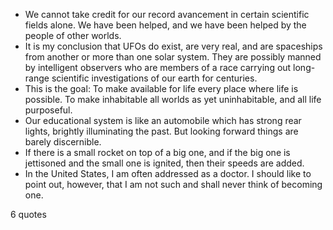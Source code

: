  - We cannot take credit for our record avancement in certain scientific fields alone. We have been helped, and we have been helped by the people of other worlds.
 - It is my conclusion that UFOs do exist, are very real, and are spaceships from another or more than one solar system. They are possibly manned by intelligent observers who are members of a race carrying out long-range scientific investigations of our earth for centuries.
 - This is the goal: To make available for life every place where life is possible. To make inhabitable all worlds as yet uninhabitable, and all life purposeful.
 - Our educational system is like an automobile which has strong rear lights, brightly illuminating the past. But looking forward things are barely discernible.
 - If there is a small rocket on top of a big one, and if the big one is jettisoned and the small one is ignited, then their speeds are added.
 - In the United States, I am often addressed as a doctor. I should like to point out, however, that I am not such and shall never think of becoming one.

6 quotes
